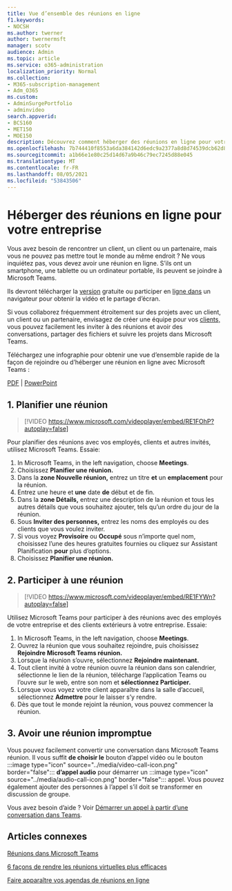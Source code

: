 ```yaml
---
title: Vue d’ensemble des réunions en ligne
f1.keywords:
- NOCSH
ms.author: twerner
author: twernermsft
manager: scotv
audience: Admin
ms.topic: article
ms.service: o365-administration
localization_priority: Normal
ms.collection:
- M365-subscription-management
- Adm_O365
ms.custom:
- AdminSurgePortfolio
- adminvideo
search.appverid:
- BCS160
- MET150
- MOE150
description: Découvrez comment héberger des réunions en ligne pour votre entreprise.
ms.openlocfilehash: 7b744410f8553a6da384142d6edc9a2377a8d8d74539dcb62d8011fdc045e988
ms.sourcegitcommit: a1b66e1e80c25d14d67a9b46c79ec7245d88e045
ms.translationtype: MT
ms.contentlocale: fr-FR
ms.lasthandoff: 08/05/2021
ms.locfileid: "53843506"
---
```

# <a name="host-online-meetings-for-your-business"></a>Héberger des réunions en ligne pour votre entreprise

Vous avez besoin de rencontrer un client, un client ou un partenaire, mais vous ne pouvez pas mettre tout le monde au même endroit ? Ne vous inquiétez pas, vous devez avoir une réunion en ligne. S’ils ont un smartphone, une tablette ou un ordinateur portable, ils peuvent se joindre à Microsoft Teams.

Ils devront télécharger la [version](https://support.microsoft.com/office/6d79a648-6913-4696-9237-ed13de64ae3c) gratuite ou participer en [ligne dans](https://support.microsoft.com/office/1613bb53-f3fa-431e-85a9-d6a91e3468c9) un navigateur pour obtenir la vidéo et le partage d’écran.

Si vous collaborez fréquemment étroitement sur des projets avec un client, un client ou un partenaire, envisagez de créer une équipe pour vos [clients,](team-with-guests.md) vous pouvez facilement les inviter à des réunions et avoir des conversations, partager des fichiers et suivre les projets dans Microsoft Teams.

Téléchargez une infographie pour obtenir une vue d’ensemble rapide de la façon de rejoindre ou d’héberger une réunion en ligne avec Microsoft Teams :

[PDF](https://go.microsoft.com/fwlink/?linkid=2078712)  |  [PowerPoint](https://go.microsoft.com/fwlink/?linkid=2079515)

## <a name="1-schedule-a-meeting"></a>1. Planifier une réunion

> [!VIDEO https://www.microsoft.com/videoplayer/embed/RE1FOhP?autoplay=false]

Pour planifier des réunions avec vos employés, clients et autres invités, utilisez Microsoft Teams. Essaie:

1. In Microsoft Teams, in the left navigation, choose **Meetings**.
1. Choisissez **Planifier une réunion.**
1. Dans la **zone Nouvelle réunion,** entrez un titre **et** un **emplacement** pour la réunion.
1. Entrez une heure et **une** date **de** début et de fin.
1. Dans la **zone Détails,** entrez une description de la réunion et tous les autres détails que vous souhaitez ajouter, tels qu’un ordre du jour de la réunion.
1. Sous **Inviter des personnes,** entrez les noms des employés ou des clients que vous voulez inviter.
1. Si vous voyez **Provisoire** ou **Occupé** sous  n’importe quel nom, choisissez l’une des heures gratuites fournies ou cliquez sur Assistant Planification **pour** plus d’options.
1. Choisissez **Planifier une réunion.**

## <a name="2-join-a-meeting"></a>2. Participer à une réunion

> [!VIDEO https://www.microsoft.com/videoplayer/embed/RE1FYWn?autoplay=false]

Utilisez Microsoft Teams pour participer à des réunions avec des employés de votre entreprise et des clients extérieurs à votre entreprise. Essaie:

1. In Microsoft Teams, in the left navigation, choose **Meetings**.
1. Ouvrez la réunion que vous souhaitez rejoindre, puis choisissez **Rejoindre Microsoft Teams réunion.**
1. Lorsque la réunion s’ouvre, sélectionnez **Rejoindre maintenant.**
1. Tout client invité à votre réunion ouvre la réunion dans son calendrier, sélectionne le lien de la réunion, télécharge l’application Teams ou l’ouvre sur le web, entre son nom et **sélectionnez Participer.**
1. Lorsque vous voyez votre client apparaître dans la salle d’accueil, sélectionnez **Admettre** pour le laisser s’y rendre.
1. Dès que tout le monde rejoint la réunion, vous pouvez commencer la réunion.
 
## <a name="3-have-an-impromptu-meeting"></a>3. Avoir une réunion impromptue

Vous pouvez facilement convertir une conversation dans Microsoft Teams réunion. Il vous suffit **de choisir le** bouton d’appel vidéo ou le bouton :::image type="icon" source="../media/video-call-icon.png" border="false"::: **d’appel audio** pour démarrer un :::image type="icon" source="../media/audio-call-icon.png" border="false"::: appel. Vous pouvez également ajouter des personnes à l’appel s’il doit se transformer en discussion de groupe.

Vous avez besoin d’aide ? Voir [Démarrer un appel à partir d’une conversation dans Teams](https://support.microsoft.com/office/f5138c9d-df4c-43d8-9cf6-53400c1a7798).

## <a name="related-articles"></a>Articles connexes

[Réunions dans Microsoft Teams](/microsoftteams/tutorial-meetings-in-teams)

[6 façons de rendre les réunions virtuelles plus efficaces](https://products.office.com/en-us/business/articles/6-ways-to-make-virtual-meetings-more-efficient)

[Faire apparaître vos agendas de réunions en ligne](https://products.office.com/en-us/business/articles/6-ways-to-make-your-online-meeting-agendas-pop)